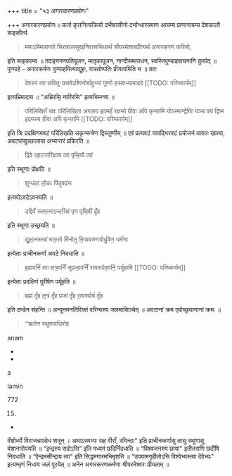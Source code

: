+++
title = "५३ अगारकरणप्रयोगः"

+++
अगारकरणप्रयोगः॥ कर्ता कृतनित्यक्रियो दर्भेष्वासीनो दर्भान्धारयमाण आचम्य प्राणानायम्य देशकालौ सङ्कीर्त्य 

> ममाऽस्मिन्नागारे चिरकालसुखनिवाससिध्यर्थं श्रीपरमेश्वरप्रीत्यर्थं अगारकरणं करिष्ये,

इति सङ्कल्प्य ॥ तदङ्गगणपतिपूजन, मातृकापूजन, नान्दीसमाराधन, स्वस्तिपुण्याहवाचनानि कुर्यात् ॥ पुण्याहे - अगारकर्मणः पुण्याहमित्याद्यूहः, वास्तोष्पतिः प्रीयतामिति च ॥ ततः 

> देवस्य॑ त्वा सवितुः प्रसवेऽश्विनोर्बाहुभ्यां पूष्णो हस्ताभ्यामाददे
[[TODO: परिष्कार्यम्]]

इत्यभ्रिमादाय ॥ “अभ्रि॑रसि॒ नारि॑रसि" इत्यभिमन्त्र्य ॥ 

> परिलिखितँ रक्षः परिलिखिता अरातय इदमहँ रक्षसो ग्रीवा अपि कृन्तामि योऽस्मान्द्वेष्टि यञ्च वयं द्विष्म इदमस्य ग्रीवा अपि कृन्तामि
[[TODO: परिष्कार्यम्]]

इति त्रिः प्रदक्षिणमवटं परिलिखति सकृन्मन्त्रेण द्विस्तूष्णीम् ॥ एवं प्रत्यवटं यावद्भिरवटं प्रयोजनं तावतः खात्वा, अवटपांसूञ्छालाया अभ्यन्तरं प्रकिरति ॥ 

> दि॒वे त्वा॒ऽन्तरि॑क्षाय त्वा पृथि॒व्यै त्वा॑

इति स्थूणाः प्रोक्षति ॥ 

> शुन्ध॑तां लो॒कः पि॑तृ॒षद॑नः

इत्यपोऽवटेऽवनयति ॥ 

> उद्दिवँ॑ स्तभा॒नाऽन्तरि॑क्षं पृण पृथि॒वीं दृँ॑ह

इति स्थूणा उच्छ्रयति ॥ 

> द्यु॒ता॒नस्त्वा॑ मारु॒तो मि॑नोतु मि॒त्रावरु॑णयोर्ध्रु॒वेण॒ धर्म॑णा

इत्येताः प्राचीनकर्णा अवटे निदधाति ॥ 

> ब्र॒ह्मवनिं॑ त्वा क्षत्र॒वनिँ॑ सुप्रजा॒वनिँ॑ रायस्पोष॒वनिं॒ पर्यू॑हामि
[[TODO: परिष्कार्यम्]]

इत्येताः प्रदक्षिणं पुरीषेण पर्यूहति ॥ 

> ब्रह्म॑ दृँह क्ष॒त्रं दृँ॑ह प्रजां दृँ॑ह रा॒यस्पोषं॑ दृँह

इति दण्डेन संहन्ति ॥ अन्यूनमनतिरिक्तं परिन्यस्य जलमासिञ्चेत् ॥ अवटानां क्रम एवोच्छ्रयाणानां क्रमः ॥ 

> “ऋतेन स्थूणावधिरोह

anam

-

-

a

lamin

772

15.

-

वँशोर्ध्वो विराजन्नपसेध शत्रून् । अथाऽस्मभ्यः सह वीराँ, रयिन्दाः" इति प्राचीनकर्णासु तासु स्थूणासु वंशानारोपयति ॥ “इन्द्रस्य सदोऽसि" इति मध्यमं छदिर्निदधाति ॥ “विश्वजनस्य छाया" इतीतराणि छदींषि निदधाति ॥ “ऐन्द्रमसीन्द्राय त्वा" इति सिद्धमगारमभिमृशति ॥ “उपयामगृहीतोऽसि विश्वेभ्यस्त्वा देवेभ्यः" इत्यम्भृणं निधाय जलं पूरयेत् ॥ अनेन अगारकरणकर्मणा श्रीपरमेश्वरः प्रीयताम् ॥